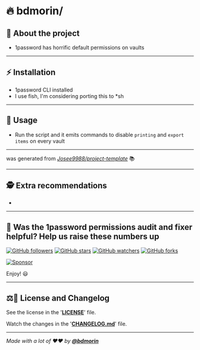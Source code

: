 <!-- markdownlint-disable MD032 MD033-->
# 🔥 **bdmorin/**

## 🤔 **About the project**

* 1password has horrific default permissions on vaults

---

## ⚡ **Installation**

* 1password CLI installed
* I use fish, I'm considering porting this to *sh

---

## 🚀 **Usage**

* Run the script and it emits commands to disable `printing` and `export items` on every vault


---

 was generated from *[Josee9988/project-template](https://github.com/Josee9988/project-template)* 📚

---

## 🕵️ Extra recommendations

* <!-- If you recommend installing anything special, or if you recommend using X thing for the good use of your project...-->

---

## 🎉 Was the 1password permissions audit and fixer helpful? Help us raise these numbers up

[![GitHub followers](https://img.shields.io/github/followers/bdmorin.svg?style=social)](https://github.com/bdmorin)
[![GitHub stars](https://img.shields.io/github/stars/bdmorin/.svg?style=social)](https://github.com/bdmorin//stargazers)
[![GitHub watchers](https://img.shields.io/github/watchers/bdmorin/.svg?style=social)](https://github.com/bdmorin//watchers)
[![GitHub forks](https://img.shields.io/github/forks/bdmorin/.svg?style=social)](https://github.com/bdmorin//network/members)
<!-- MODIFY THIS LINK TO YOUR MAIN DONATING SITE IF YOU ARE NOT IN THE GITHUB SPONSORS PROGRAM -->
[![Sponsor](https://img.shields.io/static/v1?label=Sponsor&message=%E2%9D%A4&logo=github-sponsors&color=red&style=social)](https://github.com/sponsors/bdmorin)

Enjoy! 😃

---

## ⚖️📝 **License and Changelog**

See the license in the '**[LICENSE](LICENSE)**' file.

Watch the changes in the '**[CHANGELOG.md](CHANGELOG.md)**' file.

---

_Made with a lot of ❤️❤️ by **[@bdmorin](https://github.com/bdmorin)**_
